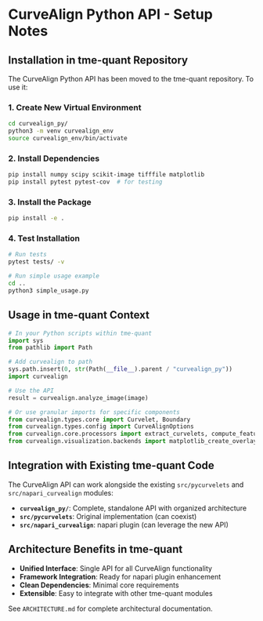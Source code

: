 # CurveAlign Python API - Setup Notes

## Installation in tme-quant Repository

The CurveAlign Python API has been moved to the tme-quant repository. To use it:

### 1. Create New Virtual Environment
```bash
cd curvealign_py/
python3 -m venv curvealign_env
source curvealign_env/bin/activate
```

### 2. Install Dependencies
```bash
pip install numpy scipy scikit-image tifffile matplotlib
pip install pytest pytest-cov  # for testing
```

### 3. Install the Package
```bash
pip install -e .
```

### 4. Test Installation
```bash
# Run tests
pytest tests/ -v

# Run simple usage example
cd ..
python3 simple_usage.py
```

## Usage in tme-quant Context

```python
# In your Python scripts within tme-quant
import sys
from pathlib import Path

# Add curvealign to path
sys.path.insert(0, str(Path(__file__).parent / "curvealign_py"))
import curvealign

# Use the API
result = curvealign.analyze_image(image)

# Or use granular imports for specific components
from curvealign.types.core import Curvelet, Boundary
from curvealign.types.config import CurveAlignOptions
from curvealign.core.processors import extract_curvelets, compute_features
from curvealign.visualization.backends import matplotlib_create_overlay
```

## Integration with Existing tme-quant Code

The CurveAlign API can work alongside the existing `src/pycurvelets` and `src/napari_curvealign` modules:

- **`curvealign_py/`**: Complete, standalone API with organized architecture
- **`src/pycurvelets`**: Original implementation (can coexist)
- **`src/napari_curvealign`**: napari plugin (can leverage the new API)

## Architecture Benefits in tme-quant

- **Unified Interface**: Single API for all CurveAlign functionality
- **Framework Integration**: Ready for napari plugin enhancement
- **Clean Dependencies**: Minimal core requirements
- **Extensible**: Easy to integrate with other tme-quant modules

See `ARCHITECTURE.md` for complete architectural documentation.
